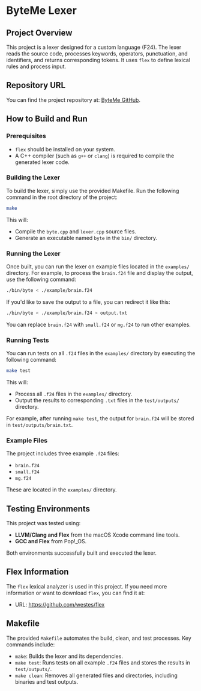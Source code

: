 # ByteMe Lexer

## Project Overview
This project is a lexer designed for a custom language (F24). The lexer reads the source code, processes keywords, operators, punctuation, and identifiers, and returns corresponding tokens. It uses `flex` to define lexical rules and process input.

## Repository URL
You can find the project repository at: [ByteMe GitHub](https://github.com/cojoda/ByteMe.git).

## How to Build and Run

### Prerequisites
- `flex` should be installed on your system.
- A C++ compiler (such as `g++` or `clang`) is required to compile the generated lexer code.

### Building the Lexer
To build the lexer, simply use the provided Makefile. Run the following command in the root directory of the project:

```bash
make
```

This will:
- Compile the `byte.cpp` and `lexer.cpp` source files.
- Generate an executable named `byte` in the `bin/` directory.

### Running the Lexer
Once built, you can run the lexer on example files located in the `examples/` directory. For example, to process the `brain.f24` file and display the output, use the following command:

```bash
./bin/byte < ./example/brain.f24
```

If you'd like to save the output to a file, you can redirect it like this:

```bash
./bin/byte < ./example/brain.f24 > output.txt
```

You can replace `brain.f24` with `small.f24` or `mg.f24` to run other examples.

### Running Tests
You can run tests on all `.f24` files in the `examples/` directory by executing the following command:

```bash
make test
```

This will:
- Process all `.f24` files in the `examples/` directory.
- Output the results to corresponding `.txt` files in the `test/outputs/` directory.

For example, after running `make test`, the output for `brain.f24` will be stored in `test/outputs/brain.txt`.

### Example Files
The project includes three example `.f24` files:
- `brain.f24`
- `small.f24`
- `mg.f24`

These are located in the `examples/` directory.

## Testing Environments
This project was tested using:
- **LLVM/Clang and Flex** from the macOS Xcode command line tools.
- **GCC and Flex** from Pop!_OS.

Both environments successfully built and executed the lexer.

## Flex Information
The `flex` lexical analyzer is used in this project. If you need more information or want to download `flex`, you can find it at:  
- URL: https://github.com/westes/flex

## Makefile
The provided `Makefile` automates the build, clean, and test processes. Key commands include:
- `make`: Builds the lexer and its dependencies.
- `make test`: Runs tests on all example `.f24` files and stores the results in `test/outputs/`.
- `make clean`: Removes all generated files and directories, including binaries and test outputs.
